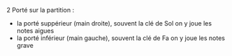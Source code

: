 2 Porté sur la partition : 
- la porté suppérieur (main droite), souvent la clé de Sol on y joue les notes aigues 
- la porté inférieur (main gauche), souvent la clé de Fa on y joue les notes grave 


